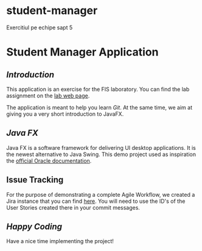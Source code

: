 # student-manager
Exercitiul pe echipe sapt 5
# **Student Manager Application**

## _Introduction_
This application is an exercise for the FIS laboratory. You can find the lab assignment on the [lab web page](http://labs.cs.upt.ro/~oose/pmwiki.php/FSE/LAB2020).

The application is meant to help you learn _Git_. At the same time, we aim at giving you a very short introduction to JavaFX.

## _Java FX_
Java FX is a software framework for delivering UI desktop applications. It is the newest alternative to Java Swing.
This demo project used as inspiration the [official Oracle documentation](https://docs.oracle.com/javafx/2/get_started/form.htm).

## Issue Tracking
For the purpose of demonstrating a complete Agile Workflow, we created a Jira instance that you can find [here](https://loose.atlassian.net/projects/SM/issues). You will need to use the ID's of the User Stories created there in your commit messages.

## _Happy Coding_
Have a nice time implementing the project!
